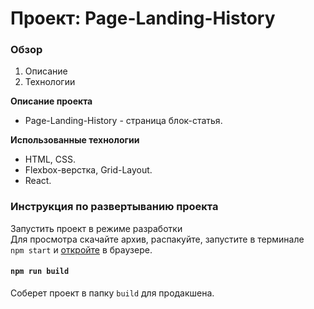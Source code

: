 # Проект: Page-Landing-History

### Обзор

1. Описание
2. Технологии

**Описание проекта**

* Page-Landing-History - страница блок-статья.

**Использованные технологии**

* HTML, CSS.
* Flexbox-верстка, Grid-Layout.
* React.

### Инструкция по развертыванию проекта

Запустить проект в режиме разработки
<br>
Для просмотра скачайте архив, распакуйте, запустите в терминале     
`npm start` и [откройте](https://innaromanova.github.io/history-frontend/) в браузере.

#### `npm run build`

Соберет проект в папку `build` для продакшена.
<br />